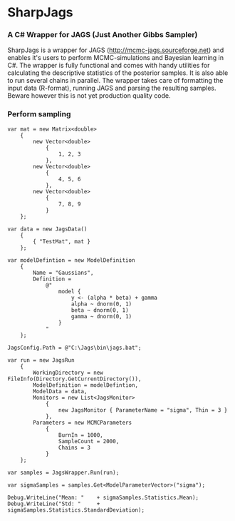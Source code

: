 # SharpJags
### A C\# Wrapper for JAGS (Just Another Gibbs Sampler)

SharpJags is a wrapper for JAGS (http://mcmc-jags.sourceforge.net) and enables it's users to perform MCMC-simulations and Bayesian learning in C\#.
The wrapper is fully functional and comes with handy utilities for calculating the descriptive statistics of the posterior samples. It is also able to run
several chains in parallel. The wrapper takes care of formatting the input data (R-format), running JAGS and parsing the resulting samples. Beware however this
is not yet production quality code.

### Perform sampling

```
var mat = new Matrix<double>
	{
		new Vector<double>
			{
				1, 2, 3
			},
		new Vector<double>
			{
				4, 5, 6
			},
		new Vector<double>
			{
				7, 8, 9
			}
	};

var data = new JagsData()
	{
		{ "TestMat", mat }
	};

var modelDefintion = new ModelDefinition 
	{ 
		Name = "Gaussians",
		Definition = 
			@"
				model {
					y <- (alpha * beta) + gamma
					alpha ~ dnorm(0, 1)
					beta ~ dnorm(0, 1)
					gamma ~ dnorm(0, 1)
				}
			"
	};

JagsConfig.Path = @"C:\Jags\bin\jags.bat";

var run = new JagsRun
	{
		WorkingDirectory = new FileInfo(Directory.GetCurrentDirectory()),
		ModelDefinition = modelDefintion,
		ModelData = data,
		Monitors = new List<JagsMonitor> 
			{ 
				new JagsMonitor { ParameterName = "sigma", Thin = 3 }
			},
		Parameters = new MCMCParameters 
			{ 
				BurnIn = 1000,
				SampleCount = 2000,
				Chains = 3
			}
	};

var samples = JagsWrapper.Run(run);

var sigmaSamples = samples.Get<ModelParameterVector>("sigma");

Debug.WriteLine("Mean: "	+ sigmaSamples.Statistics.Mean);
Debug.WriteLine("Std: "		+ sigmaSamples.Statistics.StandardDeviation);
```